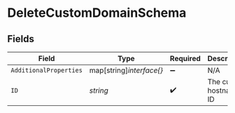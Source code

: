# DeleteCustomDomainSchema


## Fields

| Field                    | Type                     | Required                 | Description              |
| ------------------------ | ------------------------ | ------------------------ | ------------------------ |
| `AdditionalProperties`   | map[string]*interface{}* | :heavy_minus_sign:       | N/A                      |
| `ID`                     | *string*                 | :heavy_check_mark:       | The custom hostname ID   |